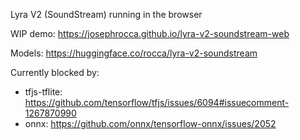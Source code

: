 Lyra V2 (SoundStream) running in the browser

WIP demo: https://josephrocca.github.io/lyra-v2-soundstream-web

Models: https://huggingface.co/rocca/lyra-v2-soundstream

Currently blocked by:

* tfjs-tflite: https://github.com/tensorflow/tfjs/issues/6094#issuecomment-1267870990
* onnx: https://github.com/onnx/tensorflow-onnx/issues/2052
